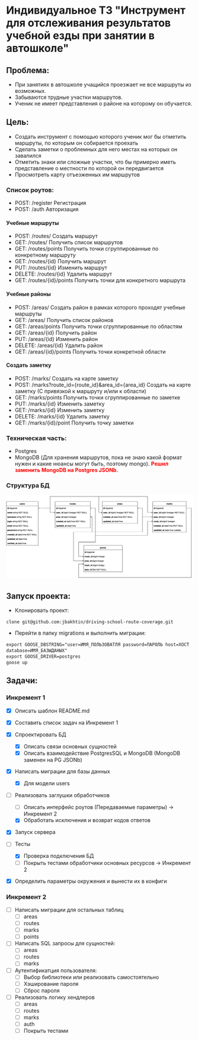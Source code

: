 # Индивидуальное ТЗ "Инструмент для отслеживания результатов учебной езды при занятии в автошколе"


## Проблема:
- При занятиях в автошколе учащийся проезжает не все маршруты из возможных.
- Забываются трудные участки маршрутов.
- Ученик не имеет представления о районе на которому он обучается.


## Цель: 
- Создать инструмент с помощью которого ученик мог бы отметить маршруты, по которым он собирается проехать
- Сделать заметки о проблемных для него местах на которых он завалился
- Отметить знаки или сложные участки, что бы примерно иметь представление о местности по которой он передвигается
- Просмотреть карту отъезженных им маршрутов


### Список роутов:
- POST: /register Регистрация
- POST: /auth Авторизация


#### Учебные маршруты
- POST: /routes/ Создать маршрут
- GET: /routes/ Получить список маршрутов
- GET: /routes/points Получить точки сгруппированные по конкретному маршруту
- GET: /routes/{id} Получить маршрут
- PUT: /routes/{id} Изменить маршрут
- DELETE: /routes/{id} Удалить маршрут
- GET: /routes/{id}/points Получить точки для конкретного маршрута


#### Учебные районы
- POST: /areas/ Создать район в рамках которого проходят учебные маршруты
- GET: /areas/ Получить список районов
- GET: /areas/points Получить точки сгруппированные по областям
- GET: /areas/{id} Получить район
- PUT: /areas/{id} Изменить район
- DELETE: /areas/{id} Удалить район
- GET: /areas/{id}/points Получить точки конкретной области


#### Создать заметку
- POST: /marks/ Создать на карте заметку
- POST: /marks?route_id={route_id}&area_id={area_id} Создать на карте заметку (С привязкой к маршруту и/или к области)
- GET: /marks/points Получить точки сгруппированные по заметке
- PUT: /marks/{id} Изменить заметку
- GET: /marks/{id} Изменить заметку
- DELETE: /marks/{id} Удалить заметку
- GET: /marks/{id}/point Получить точку заметки 


### Техническая часть:
- Postgres
- MongoDB (Для хранения маршрутов, пока не знаю какой формат нужен и какие нюансы могут быть, поэтому mongo). <span style="color:red">**Решил заменить MongoDB на Postgres JSONb.**</span>

### Структура БД

![DB Structure](docs/images/db-structure.drawio.png)

## Запуск проекта:
- Клонировать проект:
```
clone git@github.com:jbakhtin/driving-school-route-coverage.git
```
- Перейти в папку migrations и выполнить миграции:
```
export GOOSE_DBSTRING="user=ИМЯ_ПОЛЬЗОВАТЛЯ password=ПАРОЛЬ host=ХОСТ database=ИМЯ_БАЗЫДАНЫХ"
export GOOSE_DRIVER=postgres
goose up
```


## Задачи:
### Инкремент 1
- [x] Описать шаблон README.md 
- [x] Составить список задач на Инкремент 1
- [x] Спроектировать БД
  - [x] Описать связи основных сущностей
  - [x] Описать взаимодействие PostgresSQL и MongoDB (MongoDB заменен на PG JSONb)
- [x] Написать миграции для базы данных
  - [x] Для модели users
- [ ] Реализовать заглушки обработчиков
  - [ ] Описать интерфейс роутов (Передаваемые параметры) -> Инкремент 2
  - [x] Обработать исключения и возврат кодов ответов
- [x] Запуск сервера
- [ ] Тесты
  - [x] Проверка подключения БД
  - [ ] Покрыть тестами обработчики основных ресурсов -> Инкремент 2
- [x] Определить параметры окружения и вынести их в конфиги


### Инкремент 2
- [ ] Написать миграции для остальных таблиц
  - [ ] areas
  - [ ] routes
  - [ ] marks
  - [ ] points
- [ ] Написать SQL запросы для сущностей:
  - [ ] areas
  - [ ] routes
  - [ ] marks
- [ ] Аутентификатция пользователя: 
  - [ ] Выбор библиотеки или реализовать самостоятельно
  - [ ] Хэширование пароля
  - [ ] Сброс пароля 
- [ ] Реализовать логику хендлеров
  - [ ] areas
  - [ ] routes
  - [ ] marks
  - [ ] auth
  - [ ] Покрыть тестами 